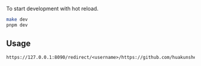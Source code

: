 To start development with hot reload.

```bash
make dev
pnpm dev
```

## Usage

```
https://127.0.0.1:8090/redirect/<username>/https://github.com/huakunshen.png
```
